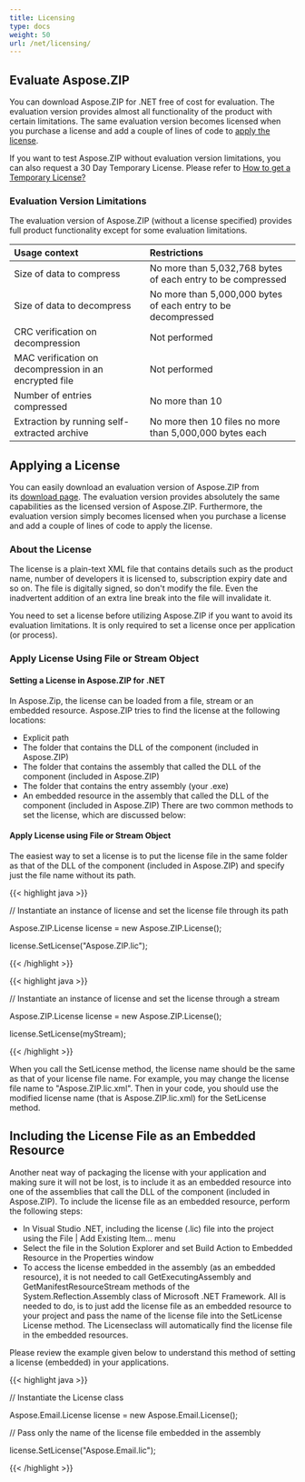 ```yaml
---
title: Licensing
type: docs
weight: 50
url: /net/licensing/
---
```


## **Evaluate Aspose.ZIP**
You can download Aspose.ZIP for .NET free of cost for evaluation. The evaluation version provides almost all functionality of the product with certain limitations. The same evaluation version becomes licensed when you purchase a license and add a couple of lines of code to [apply the license](/zip/net/licensing/#licensing-applylicenseusingfileorstreamobject).

If you want to test Aspose.ZIP without evaluation version limitations, you can also request a 30 Day Temporary License. Please refer to [How to get a Temporary License?](https://purchase.aspose.com/temporary-license)
### **Evaluation Version Limitations**
The evaluation version of Aspose.ZIP (without a license specified) provides full product functionality except for some evaluation limitations.

|**Usage context**|**Restrictions**|
| :- | :- |
|Size of data to compress|No more than 5,032,768 bytes of each entry to be compressed|
|Size of data to decompress|No more than 5,000,000 bytes of each entry to be decompressed|
|CRC verification on decompression|Not performed|
|MAC verification on decompression in an encrypted file|Not performed|
|Number of entries compressed|No more than 10|
|Extraction by running self-extracted archive|No more then 10 files no more than 5,000,000 bytes each|
## **Applying a License**
You can easily download an evaluation version of Aspose.ZIP from its [download page](https://www.nuget.org/packages/Aspose.ZIP/). The evaluation version provides absolutely the same capabilities as the licensed version of Aspose.ZIP. Furthermore, the evaluation version simply becomes licensed when you purchase a license and add a couple of lines of code to apply the license.
### **About the License**
The license is a plain-text XML file that contains details such as the product name, number of developers it is licensed to, subscription expiry date and so on. The file is digitally signed, so don't modify the file. Even the inadvertent addition of an extra line break into the file will invalidate it.

You need to set a license before utilizing Aspose.ZIP if you want to avoid its evaluation limitations. It is only required to set a license once per application (or process).
### **Apply License Using File or Stream Object**
#### **Setting a License in Aspose.ZIP for .NET**
In Aspose.Zip, the license can be loaded from a file, stream or an embedded resource. Aspose.ZIP tries to find the license at the following locations:

- Explicit path
- The folder that contains the DLL of the component (included in Aspose.ZIP)
- The folder that contains the assembly that called the DLL of the component (included in Aspose.ZIP)
- The folder that contains the entry assembly (your .exe)
- An embedded resource in the assembly that called the DLL of the component (included in Aspose.ZIP) There are two common methods to set the license, which are discussed below:
#### **Apply License using File or Stream Object**
The easiest way to set a license is to put the license file in the same folder as that of the DLL of the component (included in Aspose.ZIP) and specify just the file name without its path.

{{< highlight java >}}

 // Instantiate an instance of license and set the license file through its path

Aspose.ZIP.License license = new Aspose.ZIP.License();

license.SetLicense("Aspose.ZIP.lic");

{{< /highlight >}}

{{< highlight java >}}

 // Instantiate an instance of license and set the license through a stream

Aspose.ZIP.License license = new Aspose.ZIP.License();

license.SetLicense(myStream);

{{< /highlight >}}



When you call the SetLicense method, the license name should be the same as that of your license file name. For example, you may change the license file name to "Aspose.ZIP.lic.xml". Then in your code, you should use the modified license name (that is Aspose.ZIP.lic.xml) for the SetLicense method.
## **Including the License File as an Embedded Resource**
Another neat way of packaging the license with your application and making sure it will not be lost, is to include it as an embedded resource into one of the assemblies that call the DLL of the component (included in Aspose.ZIP). To include the license file as an embedded resource, perform the following steps:

- In Visual Studio .NET, including the license (.lic) file into the project using the File | Add Existing Item... menu
- Select the file in the Solution Explorer and set Build Action to Embedded Resource in the Properties window
- To access the license embedded in the assembly (as an embedded resource), it is not needed to call GetExecutingAssembly and GetManifestResourceStream methods of the System.Reflection.Assembly class of Microsoft .NET Framework. All is needed to do, is to just add the license file as an embedded resource to your project and pass the name of the license file into the SetLicense License method. The Licenseclass will automatically find the license file in the embedded resources.

Please review the example given below to understand this method of setting a license (embedded) in your applications.

{{< highlight java >}}

 // Instantiate the License class

Aspose.Email.License license = new Aspose.Email.License();

// Pass only the name of the license file embedded in the assembly

license.SetLicense("Aspose.Email.lic");

{{< /highlight >}}
